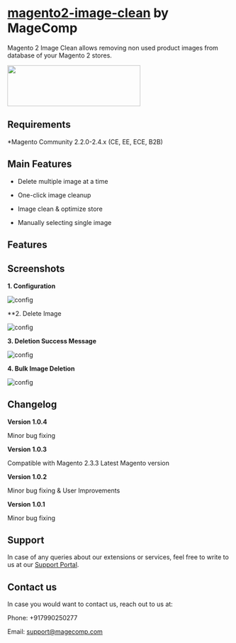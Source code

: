 # [magento2-image-clean](https://magecomp.com/magento-2-image-clean.html) by MageComp

Magento 2 Image Clean allows removing non used product images from database of your Magento 2 stores.

<a href="https://magecomp.com/magento-2-image-clean.html"><img width="300" height="92" src="https://magecomp.com/media/button.webp"></a>


## Requirements
*Magento Community 2.2.0-2.4.x (CE, EE, ECE, B2B)

## Main Features

* Delete multiple image at a time

* One-click image cleanup 

* Image clean & optimize store

* Manually selecting single image 

## Features

## Screenshots

**1. Configuration**

![config](https://magecomp.com/media/catalog/product/cache/19b10369fecc27f1a40729d1b5b60dea/1/_/1_images-manager.webp)

**2. Delete Image

![config](https://magecomp.com/media/catalog/product/cache/19b10369fecc27f1a40729d1b5b60dea/2/_/2_delete-image.webp)

**3. Deletion Success Message**

![config](https://magecomp.com/media/catalog/product/cache/19b10369fecc27f1a40729d1b5b60dea/3/_/3_deletion-success-message.webp)

**4. Bulk Image Deletion**

![config](https://magecomp.com/media/catalog/product/cache/19b10369fecc27f1a40729d1b5b60dea/4/_/4_bulk-image-deletion.webp)

## Changelog

**Version 1.0.4**

Minor bug fixing

**Version 1.0.3**

Compatible with Magento 2.3.3 Latest Magento version

**Version 1.0.2**

Minor bug fixing & User Improvements

**Version 1.0.1**

Minor bug fixing



## Support

In case of any queries about our extensions or services, feel free to write to us at our [Support Portal](https://magecomp.com/support/).

## Contact us

In case you would want to contact us, reach out to us at:

Phone: +917990250277

Email: [support@magecomp.com](mailto:support@magecomp.com)
